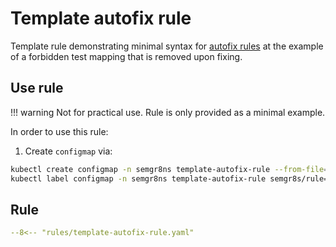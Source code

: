 # Template autofix rule

Template rule demonstrating minimal syntax for [autofix rules](usage.md#autofix) at the example of a forbidden test mapping that is removed upon fixing.

## Use rule

!!! warning
    Not for practical use.
    Rule is only provided as a minimal example. 

In order to use this rule:

1. Create `configmap` via:
```bash
kubectl create configmap -n semgr8ns template-autofix-rule --from-file=rules/template-autofix-rule.yaml
kubectl label configmap -n semgr8ns template-autofix-rule semgr8s/rule=true
```

## Rule

```yaml title="rules/template-autofix-rule.yaml"
--8<-- "rules/template-autofix-rule.yaml"
```
